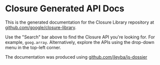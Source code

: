# Closure Generated API Docs

This is the generated documentation for the Closure Library
repository at
[github.com/google/closure-library](http://github.com/google/closure-library).

Use the "Search" bar above to find the Closure API you're looking for. For
example, `goog.array`. Alternatively, explore the APIs using the drop-down
menu in the top-left corner.

The documentation was produced using
[github.com/jleyba/js-dossier](http://github.com/jleyba/js-dossier)
